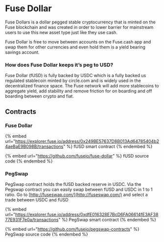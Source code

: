 # Fuse Dollar

Fuse Dollars is a dollar pegged stable cryptocurrency that is minted on the Fuse blockchain and was created in order to lower barrier for mainstream users to use this new asset type just like they use cash.

Fuse Dollar is free to move between accounts on the Fuse.cash app and swap them for other currencies and even hold them is a yield bearing savings account.

### How does Fuse Dollar keeps it’s peg to USD?

Fuse Dollar (fUSD) is fully backed by USDC which is a fully backed us regulated stablecoin minted by circle.com and is widely used in the decentralized finance space. The Fuse network will add more stablecoins to aggregate yield, add stability and remove friction for on boarding and off boarding between crypto and fiat.&#x20;

## Contracts

### Fuse Dollar

{% embed url="https://explorer.fuse.io/address/0x249BE57637D8B013Ad64785404b24aeBaE9B098B/transactions" %}
fUSD smart contract
{% endembed %}

{% embed url="https://github.com/fuseio/fuse-dollar" %}
fUSD source code
{% endembed %}

### PegSwap

PegSwap contract holds the fUSD backed reserve in USDC. Via the Pegswap contract you can easily swap between fUSD and USDC in 1 to 1 ratio. Go to [http://fuseswap.com/](http://fuseswap.com/) and select a trade between USDC and fUSD

{% embed url="https://explorer.fuse.io/address/0xdfE016328E7BcD6FA06614fE3AF3877E931F7e0a/transactions" %}
PegSwap smart contract
{% endembed %}

{% embed url="https://github.com/fuseio/pegswap-contracts" %}
PegSwap source code
{% endembed %}






